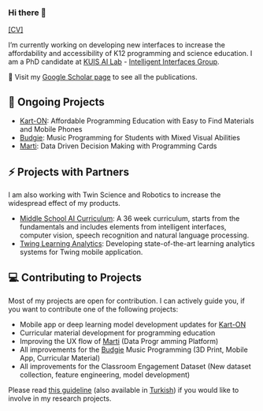 ### Hi there 👋 

[[CV]](https://drive.google.com/file/d/1xMf8ycVRfI5I42JhirqclYcWHidhi6EV/view?usp=sharing)

I’m currently working on developing new interfaces to increase the affordability and accessibility of K12 programming and science education. I am a PhD candidate at [KUIS AI Lab](https://ai.ku.edu.tr/) - [Intelligent Interfaces Group](https://iui.ku.edu.tr/). 

📝 Visit my [Google Scholar page](https://scholar.google.com/citations?user=Ajpd3NwAAAAJ&hl=en) to see all the publications.

## 🌱 Ongoing Projects

- [Kart-ON](https://karton.ku.edu.tr/): Affordable Programming Education with Easy to Find Materials and Mobile Phones
- [Budgie](https://asabuncuoglu13.github.io/budgie-tangible-music-kit/): Music Programming for Students with Mixed Visual Abilities
- [Marti](https://github.com/karton-project/marti): Data Driven Decision Making with Programming Cards

## ⚡ Projects with Partners

I am also working with Twin Science and Robotics to increase the widespread effect of my products.
- [Middle School AI Curriculum](https://asabuncuoglu13.github.io/explorable-ai/): A 36 week curriculum, starts from the fundamentals and includes elements from intelligent interfaces, computer vision, speech recognition and natural language processing. 
- [Twing Learning Analytics](https://www.twinscience.com/en/twingapp/): Developing state-of-the-art learning analytics systems for Twing mobile application.

## 💻 Contributing to Projects

Most of my projects are open for contribution. I can actively guide you, if you want to contribute one of the following projects:

- Mobile app or deep learning model development updates for [Kart-ON](https://github.com/karton-project/karton-android)
- Curricular material development for programming education
- Improving the UX flow of [Marti](https://github.com/karton-project/marti) (Data Progr amming Platform)
- All improvements for the [Budgie](https://asabuncuoglu13.github.io/budgie-tangible-music-kit/) Music Programming (3D Print, Mobile App, Curricular Material)
- All improvements for the Classroom Engagement Dataset (New dataset collection, feature engineering, model development)

Please read [this guideline](https://docs.google.com/document/d/1R4oP2oar6LvCGRXPG68vCQ4Lly_OvpmnkXHX7NhWx5A/edit?usp=sharing) (also available in [Turkish](https://docs.google.com/document/d/1pnk9Z9ycTHIhiYjkwXoBJ2KKmIqjFAITS8nWfn8Ywwo/edit?usp=sharing)) if you would like to involve in my research projects.
